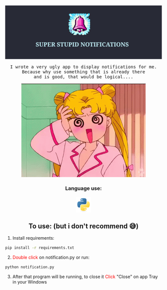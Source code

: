 <p align="center">
<img src="assets/uglylogo.png">
</p>
<pre align="center">
I wrote a very ugly app to display notifications for me.
Because why use something that is already there
and is good, that would be logical....
</pre>
<p align="center">
<img  src="assets/dizzy.gif">
</p>
<h3 align="center">Language use:</h3>
<p align="center">
<img src="https://raw.githubusercontent.com/devicons/devicon/master/icons/python/python-original.svg" alt="python" width="50" height="50"/>
</p>
<h2 align="center">To use: (but i don't recommend 😅)</h2>

1. Install requirements:

```bash
pip install -r requirements.txt
```

2. <span style="color:red">Double click</span> on notification.py or run:

```bash
python notification.py
```

3. After that program will be running, to close it <span style="color:red">Click</span> "Close" on app Tray in your Windows
